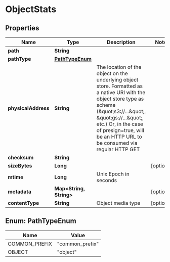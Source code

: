 

# ObjectStats


## Properties

Name | Type | Description | Notes
------------ | ------------- | ------------- | -------------
**path** | **String** |  | 
**pathType** | [**PathTypeEnum**](#PathTypeEnum) |  | 
**physicalAddress** | **String** | The location of the object on the underlying object store. Formatted as a native URI with the object store type as scheme (\&quot;s3://...\&quot;, \&quot;gs://...\&quot;, etc.) Or, in the case of presign&#x3D;true, will be an HTTP URL to be consumed via regular HTTP GET  | 
**checksum** | **String** |  | 
**sizeBytes** | **Long** |  |  [optional]
**mtime** | **Long** | Unix Epoch in seconds | 
**metadata** | **Map&lt;String, String&gt;** |  |  [optional]
**contentType** | **String** | Object media type |  [optional]



## Enum: PathTypeEnum

Name | Value
---- | -----
COMMON_PREFIX | &quot;common_prefix&quot;
OBJECT | &quot;object&quot;




